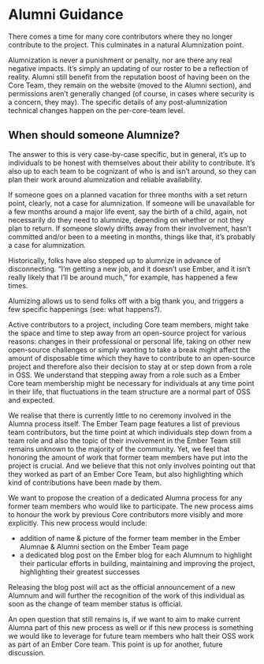 # Alumni Guidance
There comes a time for many core contributors where they no longer contribute to the project. This culminates in a natural Alumnization point. 

Alumnization is never a punishment or penalty, nor are there any real negative impacts. It’s simply an updating of our roster to be a reflection of reality. Alumni still benefit from the reputation boost of having been on the Core Team, they remain on the website (moved to the Alumni section), and permissions aren’t generally changed (of course, in cases where security is a concern, they may). The specific details of any post-alumnization technical changes happen on the per-core-team level. 


## When should someone Alumnize?
The answer to this is very case-by-case specific, but in general, it’s up to individuals to be honest with themselves about their ability to contribute. It’s also up to each team to be cognizant of who is and isn’t around, so they can plan their work around alumnization and reliable availability.

If someone goes on a planned vacation for three months with a set return point, clearly, not a case for alumnization. If someone will be unavailable for a few months around a major life event, say the birth of a child, again, not necessarily do they need to alumnize, depending on whether or not they plan to return. If someone slowly drifts away from their involvement, hasn’t committed and/or been to a meeting in months, things like that, it’s probably a case for alumnization. 

Historically, folks have also stepped up to alumnize in advance of disconnecting. “I’m getting a new job, and it doesn’t use Ember, and it isn’t really likely that I’ll be around much,” for example, has happened a few times. 

Alumizing allows us to send folks off with a big thank you, and triggers a few specific happenings (see: what happens?). 

Active contributors to a project, including Core team members, might take the space and time to step away from an open-source project for various reasons: changes in their professional or personal life, taking on other new open-source challenges or simply wanting to take a break might affect the amount of disposable time which they have to contribute to an open-source project and therefore also their decision to stay at or step down from a role in OSS. We understand that stepping away from a role such as a Ember Core team membership might be necessary for individuals at any time point in their life, that fluctuations in the team structure are a normal part of OSS and expected.

We realise that there is currently little to no ceremony involved in the Alumna process itself. The Ember Team page features a list of previous team contributors, but the time point at which individuals step down from a team role and also the topic of their involvement in the Ember Team still remains unknown to the majority of the community. Yet, we feel that honoring the amount of work that former team members have put into the project is crucial. And we believe that this not only involves pointing out that they worked as part of an Ember Core Team, but also highlighting which kind of contributions have been made by them.

We want to propose the creation of a dedicated Alumna process for any former team members who would like to participate. The new process aims to honour the work by previous Core contributors more visibly and more explicitly. This new process would include:
- addition of name & picture of the former team member in the Ember Alumnae & Alumni section on the Ember Team page
- a dedicated blog post on the Ember blog for each Alumnum to highlight their particular efforts in building, maintaining and improving the project, highlighting their greatest successes

Releasing the blog post will act as the official announcement of a new Alumnum and will further the recognition of the work of this individual as soon as the change of team member status is official.

An open question that still remains is, if we want to aim to make current Alumna part of this new process as well or if this new process is something we would like to leverage for future team members who halt their OSS work as part of an Ember Core team. This point is up for another, future discussion.
